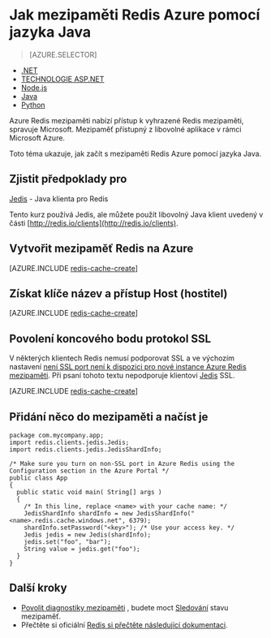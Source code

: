 <properties
   pageTitle="Jak mezipaměti Redis Azure pomocí jazyka Java | Microsoft Azure"
    description="Začínáme s Azure Redis mezipaměti pomocí jazyka Java"
    services="redis-cache"
    documentationCenter=""
    authors="steved0x"
    manager="douge"
    editor=""/>

<tags
    ms.service="cache"
    ms.devlang="java"
    ms.topic="hero-article"
    ms.tgt_pltfrm="cache-redis"
    ms.workload="tbd"
    ms.date="08/24/2016"
    ms.author="sdanie"/>

# <a name="how-to-use-azure-redis-cache-with-java"></a>Jak mezipaměti Redis Azure pomocí jazyka Java

> [AZURE.SELECTOR]
- [.NET](cache-dotnet-how-to-use-azure-redis-cache.md)
- [TECHNOLOGIE ASP.NET](cache-web-app-howto.md)
- [Node.js](cache-nodejs-get-started.md)
- [Java](cache-java-get-started.md)
- [Python](cache-python-get-started.md)

Azure Redis mezipaměti nabízí přístup k vyhrazené Redis mezipaměti, spravuje Microsoft. Mezipaměť přístupný z libovolné aplikace v rámci Microsoft Azure.

Toto téma ukazuje, jak začít s mezipaměti Redis Azure pomocí jazyka Java.

## <a name="prerequisites"></a>Zjistit předpoklady pro

[Jedis](https://github.com/xetorthio/jedis) - Java klienta pro Redis

Tento kurz používá Jedis, ale můžete použít libovolný Java klient uvedený v části [http://redis.io/clients](http://redis.io/clients).

## <a name="create-a-redis-cache-on-azure"></a>Vytvořit mezipaměť Redis na Azure

[AZURE.INCLUDE [redis-cache-create](../../includes/redis-cache-create.md)]

## <a name="retrieve-the-host-name-and-access-keys"></a>Získat klíče název a přístup Host (hostitel)

[AZURE.INCLUDE [redis-cache-create](../../includes/redis-cache-access-keys.md)]


## <a name="enable-the-non-ssl-endpoint"></a>Povolení koncového bodu protokol SSL

V některých klientech Redis nemusí podporovat SSL a ve výchozím nastavení [není SSL port není k dispozici pro nové instance Azure Redis mezipaměti](cache-configure.md#access-ports). Při psaní tohoto textu nepodporuje klientovi [Jedis](https://github.com/xetorthio/jedis) SSL. 

[AZURE.INCLUDE [redis-cache-create](../../includes/redis-cache-non-ssl-port.md)]




## <a name="add-something-to-the-cache-and-retrieve-it"></a>Přidání něco do mezipaměti a načíst je

    package com.mycompany.app;
    import redis.clients.jedis.Jedis;
    import redis.clients.jedis.JedisShardInfo;

    /* Make sure you turn on non-SSL port in Azure Redis using the Configuration section in the Azure Portal */
    public class App
    {
      public static void main( String[] args )
      {
        /* In this line, replace <name> with your cache name: */
        JedisShardInfo shardInfo = new JedisShardInfo("<name>.redis.cache.windows.net", 6379);
        shardInfo.setPassword("<key>"); /* Use your access key. */
        Jedis jedis = new Jedis(shardInfo);
        jedis.set("foo", "bar");
        String value = jedis.get("foo");
      }
    }


## <a name="next-steps"></a>Další kroky

- [Povolit diagnostiky mezipaměti](https://msdn.microsoft.com/library/azure/dn763945.aspx#EnableDiagnostics) , budete moct [Sledování](https://msdn.microsoft.com/library/azure/dn763945.aspx) stavu mezipaměť.
- Přečtěte si oficiální [Redis si přečtěte následující dokumentaci](http://redis.io/documentation).

